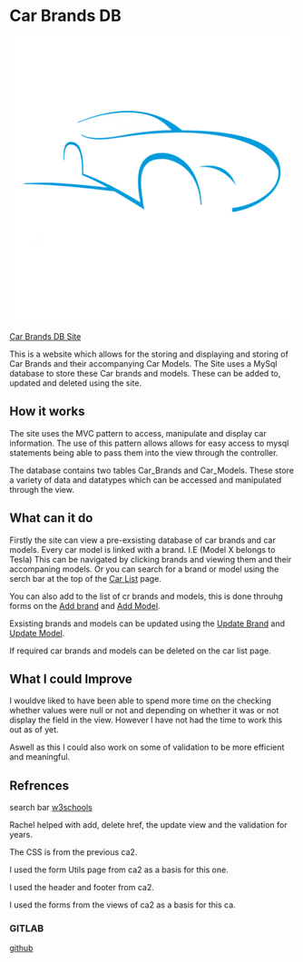 

# Car Brands DB  
![logo](./assets/images/logo.png) 

[Car Brands DB Site](http://wp-ca3-armstrong-ashley.000webhostapp.com/home)

This is a website which allows for the storing and displaying and storing of Car Brands and their accompanying Car Models. 
The Site uses a MySql database to store these Car brands and models. These can be added to, updated and deleted using the site. 

## How it works 

The site uses the MVC pattern to access, manipulate and display car information. The use of this pattern allows allows for easy access to mysql statements being able to pass them into the view through the controller. 

The database contains two tables Car_Brands and Car_Models. These store a variety of data and datatypes which can be accessed and manipulated through the view. 

## What can it do

Firstly the site can view a pre-exsisting database of car brands and car models. Every car model is linked with a brand. I.E (Model X belongs to Tesla)
This can be navigated by clicking brands and viewing them and their accompaning models.
Or you can search for a brand or model using the serch bar at the top of the [Car List](http://wp-ca3-armstrong-ashley.000webhostapp.com/car_list) page.


You can also add to the list of cr brands and models, this is done throuhg forms on the [Add brand](http://wp-ca3-armstrong-ashley.000webhostapp.com/brand_add) and [Add Model](http://wp-ca3-armstrong-ashley.000webhostapp.com/model_add).

Exsisting brands and models can be updated using the [Update Brand](http://wp-ca3-armstrong-ashley.000webhostapp.com/brand_update) and [Update Model](http://wp-ca3-armstrong-ashley.000webhostapp.com/model_update).

If required car brands and models can be deleted on the car list page.

## What I could Improve

I wouldve liked to have been able to spend more time on the checking whether values were null or not and depending on whether it was or not display the field in the view. However I have not had the time to work this out as of yet.

Aswell as this I could also work on some of validation to be more efficient and meaningful.

## Refrences

search bar
[w3schools](https://www.w3schools.com/howto/howto_css_searchbar.asp)

Rachel helped with add, delete href, the update view and the validation for years. 

The CSS is from the previous ca2.

I used the form Utils page from ca2 as a basis for this one.

I used the header and footer from ca2.

I used the forms from the views of ca2 as a basis for this ca.

### GITLAB

[github](https://github.com/AshleyArmstrongS/Car-Brands)
